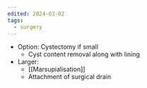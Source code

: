 ```yaml
---
edited: 2024-03-02
tags:
  - surgery
---
```


- Option: Cystectomy if small
	- Cyst content removal along with lining 
- Larger:
	- [[Marsupialisation]]
	- Attachment of surgical drain

